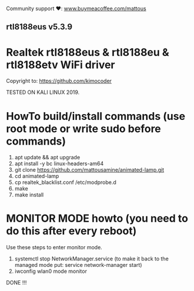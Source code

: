 Community support ❤️: www.buymeacoffee.com/mattous

## rtl8188eus v5.3.9

# Realtek rtl8188eus &amp; rtl8188eu &amp; rtl8188etv WiFi driver
Copyright to: https://github.com/kimocoder

TESTED ON KALI LINUX 2019.
# HowTo build/install commands (use root mode or write sudo before commands)
1) apt update && apt upgrade 
2) apt install -y bc linux-headers-am64
3) git clone https://github.com/mattousamine/animated-lamp.git
4) cd animated-lamp
5) cp realtek_blacklist.conf /etc/modprobe.d
6) make
7) make install

# MONITOR MODE howto (you need to do this after every reboot)
Use these steps to enter monitor mode.
1) systemctl stop NetworkManager.service (to make it back to the managed mode put: service network-manager start)
2) iwconfig wlan0 mode monitor

DONE !!!



